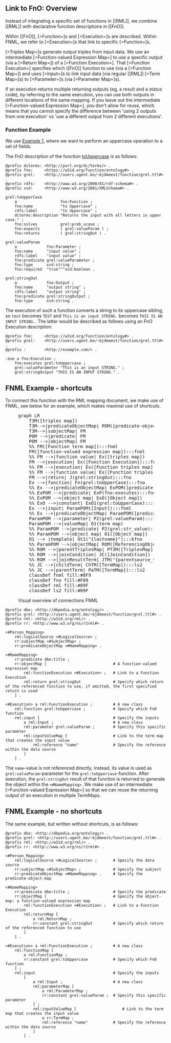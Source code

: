 ## Link to FnO: Overview

Instead of integrating a specific set of functions in [[RML]],
we combine [[RML]] with declarative function descriptions in [[FnO]].

Within [[FnO]], [=Function=]s and [=Execution=]s are described.
Within FNML, we refer to [=Execution=]s that link to specific [=Function=]s.

[=Triples Map=]s generate output triples from input data.
We use an intermediate [=Function-valued Expression Map=] to use a specific output (via a [=Return Map=]) of a [=Function Execution=].
That [=Function Execution=] specifies which [[FnO]] function to use (via a [=Function Map=])
and uses [=Input=]s to link input data (via regular [[RML]] [=Term Map=]s)
to [=Parameter=]s (via [=Parameter Map=]s).

<p class="note" data-format="markdown">
If an execution returns multiple returning outputs (eg, a result and a status code),
by referring to the same execution,
you can use both outputs in different locations of the same mapping.
If you leave out the intermediate [=Function-valued Expression Map=], you don't allow for reuse,
which means that you cannot specify the difference between
'using 2 outputs from one execution' vs 'use a different output from 2 different executions'.
</p>

### Function Example

We use [Example 1](#example-rml-mapping-without-data-transformations),
where we want to perform an uppercase operation to a set of fields.

The FnO description of the function [toUppercase](https://github.com/OpenRefine/OpenRefine/wiki/GREL-String-Functions#touppercasestring-s) is as follows:

```turtle "example": "toUppercase FnO description"
@prefix dcterms: <http://purl.org/dc/terms/> .
@prefix fno:     <https://w3id.org/function/ontology#> .
@prefix grel:    <http://users.ugent.be/~bjdmeest/function/grel.ttl#> .
@prefix rdfs:    <http://www.w3.org/2000/01/rdf-schema#> .
@prefix xsd:     <http://www.w3.org/2001/XMLSchema#> .

grel:toUpperCase
    a                   fno:Function ;
    fno:name            "to Uppercase" ;
    rdfs:label          "to Uppercase" ;
    dcterms:description "Returns the input with all letters in upper case." ;
    fno:solves          grel:prob_ucase ;
    fno:expects         ( grel:valueParam ) ;
    fno:returns         ( grel:stringOut ) .

grel:valueParam
    a             fno:Parameter ;
    fno:name      "input value" ;
    rdfs:label    "input value" ;
    fno:predicate grel:valueParameter ;
    fno:type      xsd:string ;
    fno:required  "true"^^xsd:boolean .

grel:stringOut
    a             fno:Output ;
    fno:name      "output string" ;
    rdfs:label    "output string" ;
    fno:predicate grel:stringOutput ;
    fno:type      xsd:string .

```

The execution of such a function converts a string to its uppercase sibling,
so `test` becomes `TEST` and `This is an input STRING.` becomes `THIS IS AN INPUT STRING.`.
The latter would be described as follows using an FnO Execution description:

```turtle "example": "toUppercase FnO execution description"
@prefix fno:     <https://w3id.org/function/ontology#> .
@prefix grel:    <http://users.ugent.be/~bjdmeest/function/grel.ttl#> .
@prefix :        <http://example.com/> .

:exe a fno:Execution ;
    fno:executes grel:toUppercase ;
    grel:valueParameter "This is an input STRING." ;
    grel:stringOutput "THIS IS AN INPUT STRING." .
```

## FNML Example - shortcuts

To connect this function with the RML mapping document, we make use of FNML, see below for an example, which makes maximal use of shortcuts.

<figure>
<pre class="mermaid nohighlight override" style="width: 100%">
graph LR
    T3M([triples map])
    T3M-->|predicateObjectMap| POM([predicate-object map])
    T3M-->|subjectMap| FM
    POM -->|predicate| FM
    POM -->|objectMap| FM
    %% FM([Function term map]):::fnml
    FM([function-valued expression map]):::fnml
    %% FM -->|function value| Ex([triples map])
    FM -->|execution| Ex([Function Execution]):::fnml
    %% FM -->|execution| Ex([Function triples map]):::fnml
    %% FM -->|function value| Ex([Function triples map]):::fnml
    FM -->|return| J(grel:stringOut):::fno
    Ex -->|function| Fn(grel:toUpperCase):::fno
    %% Ex -->|predicateObjectMap| ExPOM([predicate-object map])
    %% ExPOM -->|predicate| ExP(fno:executes):::fno
    %% ExPOM -->|object map| ExO([Object map])
    %% ExO -->|constant| ExO1(grel:toUpperCase):::fno
    Ex -->|input| ParamPOM([Input]):::fnml
    %% Ex -->|predicateObjectMap| ParamPOM([predicate-object map])
    ParamPOM -->|parameter| P2(grel:valueParam):::fno
    ParamPOM -->|valueMap| O1(term map)
    %% ParamPOM -->|predicate| P2(grel:str_value):::fno
    %% ParamPOM -->|object map| O1([Object map])
    O1 --> |template| Ot1("{lastname}"):::kfno
    %% ParamPOM -->|objectMap| ROM([ReferencingObjectMap])
    %% ROM -->|parentTriplesMap| PT3M([TriplesMap]):::ls2
    %% ROM -->|joinCondition| JC([JoinCondition])
    %% ROM -->|joinResultTerm| JTM("{parentsource_value}"):::ls2
    %% JC -->|childTerm| ChTM([TermMap]):::ls2
    %% JC -->|parentTerm| PaTM([TermMap]):::ls2
    classDef fnml fill:#8F9
    classDef fno fill:#F89
    classDef rml fill:#89F
    classDef ls2 fill:#09F
</pre>
<figcaption>Visual overview of connections FNML</figcaption>
</figure>

```turtle "example": "using toUppercase in an RML mapping"
@prefix dbo: <http://dbpedia.org/ontology/> .
@prefix grel: <http://users.ugent.be/~bjdmeest/function/grel.ttl#> .
@prefix rml: <http://w3id.org/rml/> .
@prefix rr: <http://www.w3.org/ns/r2rml#> .

<#Person_Mapping>
    rml:logicalSource <#LogicalSource> ;
    rr:subjectMap <#SubjectMap> ;
    rr:predicateObjectMap <#NameMapping> .

<#NameMapping>
    rr:predicate dbo:title ;
    rr:objectMap [                             # A function-valued expression map
        rml:functionExecution <#Execution> ;   # Link to a Function Execution
        rml:return grel:stringOut              # Specify which return of the referenced function to use, if omitted, the first specified return is used
    ] .

<#Execution> a rml:FunctionExecution ;         # A new class
    rml:function grel:toUppercase ;            # Specify which FnO function
    rml:input [                                # Specify the inputs
        a rml:Input ;                          # A new class
        rml:parameter grel:valueParam ;        # Specify this specific parameter
        rml:inputValueMap [                    # Link to the term map that creates the input value
            rml:reference "name"               # Specify the reference within the data source
        ]
    ] .
```

The `name`-value is not referenced directly,
instead, its value is used as `grel:valueParam`-parameter
for the `grel:toUppercase`-function.
After execution, the `grel:stringOut` result of that function is returned to generate the object
within the `<#NameMapping>`.
We make use of an intermediate [=Function-valued Expression Map=] so that we can reuse the returning output of an execution in multiple TermMaps.

## FNML Example - no shortcuts

The same example, but written without shortcuts, is as follows:

```turtle "example": "using toUppercase in an RML mapping without shortcuts"
@prefix dbo: <http://dbpedia.org/ontology/> .
@prefix grel: <http://users.ugent.be/~bjdmeest/function/grel.ttl#> .
@prefix rml: <http://w3id.org/rml/> .
@prefix rr: <http://www.w3.org/ns/r2rml#> .

<#Person_Mapping>
    rml:logicalSource <#LogicalSource> ;       # Specify the data source
    rr:subjectMap <#SubjectMap> ;              # Specify the subject
    rr:predicateObjectMap <#NameMapping> .     # Specify the predicate-object-map

<#NameMapping>
    rr:predicate dbo:title ;                   # Specify the predicate
    rr:objectMap [                             # Specify the object-map: a function-valued expression map
        rml:functionExecution <#Execution> ;   # Link to a Function Execution
        rml:returnMap [
            a rml:ReturnMap ;
            rr:constant grel:stringOut         # Specify which return of the referenced function to use
        ]
    ] .

<#Execution> a rml:FunctionExecution ;         # A new class
    rml:functionMap [
        a rml:FunctionMap ;
        rr:constant grel:toUppercase           # Specify which FnO function
    ] ;
    rml:input                                  # Specify the inputs
        [
            a rml:Input ;                      # A new class
            rml:parameterMap [
                a rml:ParameterMap ;
                rr:constant grel:valueParam ;  # Specify this specific parameter
            ] ;
            rml:inputValueMap [                    # Link to the term map that creates the input value
                a rr:TermMap ;
                rml:reference "name"           # Specify the reference within the data source
            ]
        ] .
```
